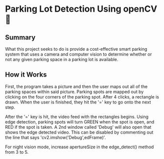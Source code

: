 # Parking Lot Detection Using openCV 🚗

## Summary
What this project seeks to do is provide a cost-effective smart parking system that uses a camera and computer vision to determine whether or not any given parking space in a parking lot is available.

## How it Works
First, the program takes a picture and then the user maps out all of the parking spaces within said picture. 
Parking spots are mapped out by clicking on the four corners of the parking spot. 
After 4 clicks, a rectangle is drawn.
When the user is finished, they hit the '=' key to go onto the next step.

After the '=' key is hit, the video feed with the rectangles begins.
Using edge detection, parking spots will turn GREEN when the spot is open, and RED if the spot is taken.
A 2nd window called 'Debug' will also open that shows the edge detected video. 
This can be disabled by commenting out the line that says 'cv2.imshow('Debug',edFrame)'.

For night vision mode, increase apertureSize in the edge_detect() method from 3 to 5. 
